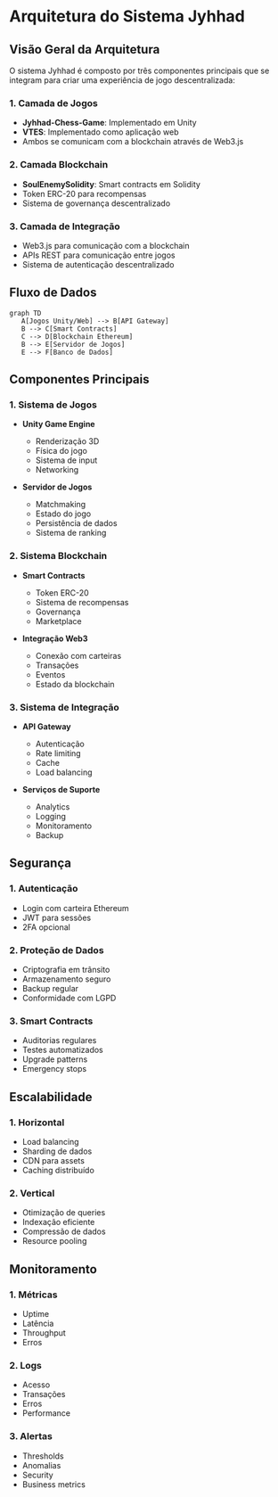 # Arquitetura do Sistema Jyhhad

## Visão Geral da Arquitetura

O sistema Jyhhad é composto por três componentes principais que se integram para criar uma experiência de jogo descentralizada:

### 1. Camada de Jogos
- **Jyhhad-Chess-Game**: Implementado em Unity
- **VTES**: Implementado como aplicação web
- Ambos se comunicam com a blockchain através de Web3.js

### 2. Camada Blockchain
- **SoulEnemySolidity**: Smart contracts em Solidity
- Token ERC-20 para recompensas
- Sistema de governança descentralizado

### 3. Camada de Integração
- Web3.js para comunicação com a blockchain
- APIs REST para comunicação entre jogos
- Sistema de autenticação descentralizado

## Fluxo de Dados

```mermaid
graph TD
   A[Jogos Unity/Web] --> B[API Gateway]
   B --> C[Smart Contracts]
   C --> D[Blockchain Ethereum]
   B --> E[Servidor de Jogos]
   E --> F[Banco de Dados]
```

## Componentes Principais

### 1. Sistema de Jogos
- **Unity Game Engine**
  - Renderização 3D
  - Física do jogo
  - Sistema de input
  - Networking

- **Servidor de Jogos**
  - Matchmaking
  - Estado do jogo
  - Persistência de dados
  - Sistema de ranking

### 2. Sistema Blockchain
- **Smart Contracts**
  - Token ERC-20
  - Sistema de recompensas
  - Governança
  - Marketplace

- **Integração Web3**
  - Conexão com carteiras
  - Transações
  - Eventos
  - Estado da blockchain

### 3. Sistema de Integração
- **API Gateway**
  - Autenticação
  - Rate limiting
  - Cache
  - Load balancing

- **Serviços de Suporte**
  - Analytics
  - Logging
  - Monitoramento
  - Backup

## Segurança

### 1. Autenticação
- Login com carteira Ethereum
- JWT para sessões
- 2FA opcional

### 2. Proteção de Dados
- Criptografia em trânsito
- Armazenamento seguro
- Backup regular
- Conformidade com LGPD

### 3. Smart Contracts
- Auditorias regulares
- Testes automatizados
- Upgrade patterns
- Emergency stops

## Escalabilidade

### 1. Horizontal
- Load balancing
- Sharding de dados
- CDN para assets
- Caching distribuído

### 2. Vertical
- Otimização de queries
- Indexação eficiente
- Compressão de dados
- Resource pooling

## Monitoramento

### 1. Métricas
- Uptime
- Latência
- Throughput
- Erros

### 2. Logs
- Acesso
- Transações
- Erros
- Performance

### 3. Alertas
- Thresholds
- Anomalias
- Security
- Business metrics 